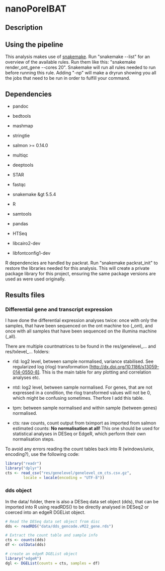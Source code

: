 # nanoPoreIBAT

## Description

## Using the pipeline

This analysis makes use of [snakemake](https://snakemake.readthedocs.io/en/stable/).
Run "snakemake --list" for an overview of the available rules.
Run them like this: "snakemake render_ont_gene --cores 20". Snakemake will run
all rules needed to run before running this rule. Adding "-np" will make a dryrun
showing you all the jobs that need to be run in order to fulfill your command.

## Dependencies

* pandoc
* bedtools
* mashmap
* stringtie
* salmon >= 0.14.0
* multiqc
* deeptools
* STAR
* fastqc
* snakemake &gt 5.5.4
* R
* samtools
* pandas
* HTSeq

* libcairo2-dev
* libfontconfig1-dev

R dependencies are handled by packrat. Run "snakemake packrat_init" to restore
the libraries needed for this analysis. This will create a private package
library for this project, ensuring the same package versions are used as were
used originally.

## Results files

### Differential gene and transcript expression

I have done the differential expression analyses twice: once with only the samples,
that have been sequenced on the ont machine too (_ont), and once with all samples that
have been sequenced on the illumina machine (_all).

There are multiple countmatrices to be found in the res/genelevel_... and
res/txlevel_... folders:

* rld: log2 level, between sample normalised, variance stabilised. See regularized log (rlog) transformation
[http://dx.doi.org/10.1186/s13059-014-0550-8]. This is the main table for any plotting and correlation analyses etc.

* ntd: log2 level, between sample normalised. For genes, that are not expressed in a condition, the rlog transformed
values will not be 0, which might be confusing sometimes. Therfore I add this table.

* tpm: between sample normalised and within sample (between genes) normalised.

* cts: raw counts, count output from tximport as imported from salmon estimated
counts: **No normalisation at all!** This one should be used for statistical
analyses in DESeq or EdgeR, which perform their own normalisation steps.

To avoid any errors reading the count tables back into R (windows/unix, encoding?),
use the following code:

```R
library("readr")
library("dplyr")
cts <- read_csv("res/genelevel/genelevel_cm_cts.csv.gz",
        locale = locale(encoding = "UTF-8"))
```

### dds object

In the data/ folder, there is also a DESeq data set object (dds), that can be imported into R
using readRDS() to be directly analysed in DESeq2 or coerced into an edgeR DGEList object.

```R
# Read the DESeq data set object from disc
dds <- readRDS("data/dds_gencode.vM22_gene.rds")

# Extract the count table and sample info
cts <- counts(dds)
df <- colData(dds)

# create an edgeR DGEList object
library("edgeR")
dgl <- DGEList(counts = cts, samples = df)
```
